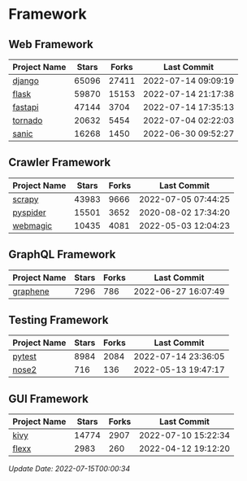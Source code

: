 # Framework

## Web Framework
| Project Name | Stars | Forks | Last Commit |
| ------------ | ----- | ----- | ----------- |
| [django](https://github.com/django/django) | 65096 | 27411 | 2022-07-14 09:09:19 |
| [flask](https://github.com/pallets/flask) | 59870 | 15153 | 2022-07-14 21:17:38 |
| [fastapi](https://github.com/tiangolo/fastapi) | 47144 | 3704 | 2022-07-14 17:35:13 |
| [tornado](https://github.com/tornadoweb/tornado) | 20632 | 5454 | 2022-07-04 02:22:03 |
| [sanic](https://github.com/sanic-org/sanic) | 16268 | 1450 | 2022-06-30 09:52:27 |

## Crawler Framework
| Project Name | Stars | Forks | Last Commit |
| ------------ | ----- | ----- | ----------- |
| [scrapy](https://github.com/scrapy/scrapy) | 43983 | 9666 | 2022-07-05 07:44:25 |
| [pyspider](https://github.com/binux/pyspider) | 15501 | 3652 | 2020-08-02 17:34:20 |
| [webmagic](https://github.com/code4craft/webmagic) | 10435 | 4081 | 2022-05-03 12:04:23 |

## GraphQL Framework
| Project Name | Stars | Forks | Last Commit |
| ------------ | ----- | ----- | ----------- |
| [graphene](https://github.com/graphql-python/graphene) | 7296 | 786 | 2022-06-27 16:07:49 |

## Testing Framework
| Project Name | Stars | Forks | Last Commit |
| ------------ | ----- | ----- | ----------- |
| [pytest](https://github.com/pytest-dev/pytest) | 8984 | 2084 | 2022-07-14 23:36:05 |
| [nose2](https://github.com/nose-devs/nose2) | 716 | 136 | 2022-05-13 19:47:17 |

## GUI Framework
| Project Name | Stars | Forks | Last Commit |
| ------------ | ----- | ----- | ----------- |
| [kivy](https://github.com/kivy/kivy) | 14774 | 2907 | 2022-07-10 15:22:34 |
| [flexx](https://github.com/flexxui/flexx) | 2983 | 260 | 2022-04-12 19:12:20 |

*Update Date: 2022-07-15T00:00:34*